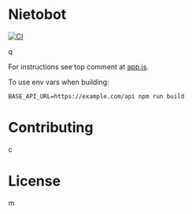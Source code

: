 # Nietobot
[![CI](https://github.com/juanmanuelramallo/q/actions/workflows/ci.yml/badge.svg)](https://github.com/juanmanuelramallo/q/actions/workflows/ci.yml)

q

For instructions see top comment at [app.js](src/app.js).

To use env vars when building:

```
BASE_API_URL=https://example.com/api npm run build
```

# Contributing

c

# License

m
